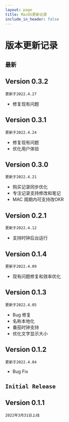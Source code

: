 ```yaml
---
layout: page
title: MacOS更新记录
include_in_header: false
---
```


# 版本更新记录




## `最新`

## Version 0.3.2

`更新于2022.4.27`

* 修复现有问题

## Version 0.3.1

`更新于2022.4.24`

* 修复现有问题
* 优化用户体验

## Version 0.3.0

`更新于2022.4.21`

* 购买记录同步优化
* 专注记录支持修改和笔记
* MAC 周期内可支持改OKR

## Version 0.2.1

`更新于2022.4.12`

* 支持时钟后台运行

## Version 0.1.4

`更新于2022.4.09`

* 现有问题修复和效率优化

## Version 0.1.3

`更新于2022.4.05`

* Bug 修复
* 名称本地化
* 番茄时钟支持
* 优化文字显示大小


## Version 0.1.2

`更新于2022.4.04`

* Bug Fix



## `Initial Release`

## Version 0.1.1
`2022年3月31日上线`
